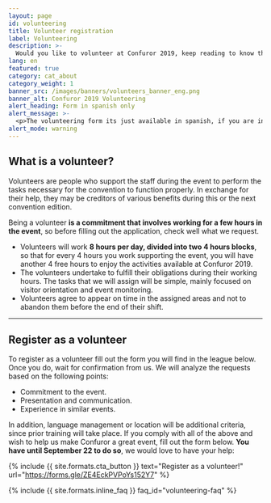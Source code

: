 ```yaml
---
layout: page
id: volunteering
title: Volunteer registration
label: Volunteering
description: >-
  Would you like to volunteer at Confuror 2019, keep reading to know the details.
lang: en
featured: true
category: cat_about
category_weight: 1
banner_src: /images/banners/volunteers_banner_eng.png
banner_alt: Confuror 2019 Volunteering
alert_heading: Form in spanish only
alert_message: >-
  <p>The volunteering form its just available in spanish, if you are interested in becoming a volunteer and you dont understand spanish very well, contact us via email to <a href="mailto:vidafur.reg@gmail.com">vidafur.reg@gmail.com</a> to receive special assitance.</p>
alert_mode: warning
---
```


## What is a volunteer?

Volunteers are people who support the staff during the event to perform the tasks necessary for the convention to function properly. In exchange for their help, they may be creditors of various benefits during this or the next convention edition.

Being a volunteer **is a commitment that involves working for a few hours in the event**, so before filling out the application, check well what we request.

- Volunteers will work **8 hours per day, divided into two 4 hours blocks**, so that for every 4 hours you work supporting the event, you will have another 4 free hours to enjoy the activities available at Confuror 2019.
- The volunteers undertake to fulfill their obligations during their working hours. The tasks that we will assign will be simple, mainly focused on visitor orientation and event monitoring.
- Volunteers agree to appear on time in the assigned areas and not to abandon them before the end of their shift.

---

## Register as a volunteer

To register as a volunteer fill out the form you will find in the league below. Once you do, wait for confirmation from us. We will analyze the requests based on the following points:

- Commitment to the event.
- Presentation and communication.
- Experience in similar events.

In addition, language management or location will be additional criteria, since prior training will take place. If you comply with all of the above and wish to help us make Confuror a great event, fill out the form below. **You have until September 22 to do so**, we would love to have your help:

{%
  include {{ site.formats.cta_button }}
  text="Register as a volunteer!"
  url="https://forms.gle/ZE4EckPVPoYs152Y7"
%}

{%
  include {{ site.formats.inline_faq }}
  faq_id="volunteering-faq"
%}